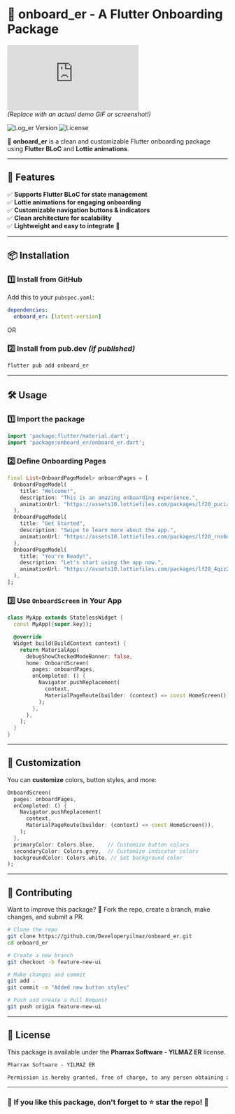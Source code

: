 # 🍺 onboard_er - A Flutter Onboarding Package

![Onboarding Demo](https://github.com/Developeryilmaz/onboard_er/blob/main/README.md)  
*(Replace with an actual demo GIF or screenshot!)*

![Log_er Version](https://img.shields.io/badge/Version-0.1.0-blue) 
![License](https://img.shields.io/badge/License-MIT-green)

🚀 **onboard_er** is a clean and customizable Flutter onboarding package using **Flutter BLoC** and **Lottie animations**.

---

## 🎯 Features
✅ **Supports Flutter BLoC for state management**  
✅ **Lottie animations for engaging onboarding**  
✅ **Customizable navigation buttons & indicators**  
✅ **Clean architecture for scalability**  
✅ **Lightweight and easy to integrate** 🍺  

---

## 📦 Installation

### **1️⃣ Install from GitHub**
Add this to your `pubspec.yaml`:

```yaml
dependencies:
  onboard_er: [latest-version]
```

OR

### **2️⃣ Install from pub.dev** *(if published)*
```sh
flutter pub add onboard_er
```

---

## 🛠 Usage

### **1️⃣ Import the package**
```dart
import 'package:flutter/material.dart';
import 'package:onboard_er/onboard_er.dart';
```

### **2️⃣ Define Onboarding Pages**
```dart
final List<OnboardPageModel> onboardPages = [
  OnboardPageModel(
    title: "Welcome!",
    description: "This is an amazing onboarding experience.",
    animationUrl: "https://assets10.lottiefiles.com/packages/lf20_puciaact.json",
  ),
  OnboardPageModel(
    title: "Get Started",
    description: "Swipe to learn more about the app.",
    animationUrl: "https://assets10.lottiefiles.com/packages/lf20_rns6nqpy.json",
  ),
  OnboardPageModel(
    title: "You're Ready!",
    description: "Let's start using the app now.",
    animationUrl: "https://assets10.lottiefiles.com/packages/lf20_4qiz2d8z.json",
  ),
];
```

### **3️⃣ Use `OnboardScreen` in Your App**
```dart
class MyApp extends StatelessWidget {
  const MyApp({super.key});

  @override
  Widget build(BuildContext context) {
    return MaterialApp(
      debugShowCheckedModeBanner: false,
      home: OnboardScreen(
        pages: onboardPages,
        onCompleted: () {
          Navigator.pushReplacement(
            context,
            MaterialPageRoute(builder: (context) => const HomeScreen()),
          );
        },
      ),
    );
  }
}
```

---

## 🎨 Customization
You can **customize** colors, button styles, and more:

```dart
OnboardScreen(
  pages: onboardPages,
  onCompleted: () {
    Navigator.pushReplacement(
      context,
      MaterialPageRoute(builder: (context) => const HomeScreen()),
    );
  },
  primaryColor: Colors.blue,    // Customize button colors
  secondaryColor: Colors.grey,  // Customize indicator colors
  backgroundColor: Colors.white, // Set background color
);
```

---

## 🤝 Contributing
Want to improve this package? 🍺 Fork the repo, create a branch, make changes, and submit a PR.

```sh
# Clone the repo
git clone https://github.com/Developeryilmaz/onboard_er.git
cd onboard_er

# Create a new branch
git checkout -b feature-new-ui

# Make changes and commit
git add .
git commit -m "Added new button styles"

# Push and create a Pull Request
git push origin feature-new-ui
```

---

## 📜 License
This package is available under the **Pharrax Software - YILMAZ ER** license.

```txt
Pharrax Software - YILMAZ ER

Permission is hereby granted, free of charge, to any person obtaining a copy of this software to deal in the Software without restriction...
```

---

### 📢 **If you like this package, don't forget to ⭐ star the repo!** 🍺